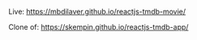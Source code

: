 Live: https://mbdilaver.github.io/reactjs-tmdb-movie/

Clone of: https://skempin.github.io/reactjs-tmdb-app/

